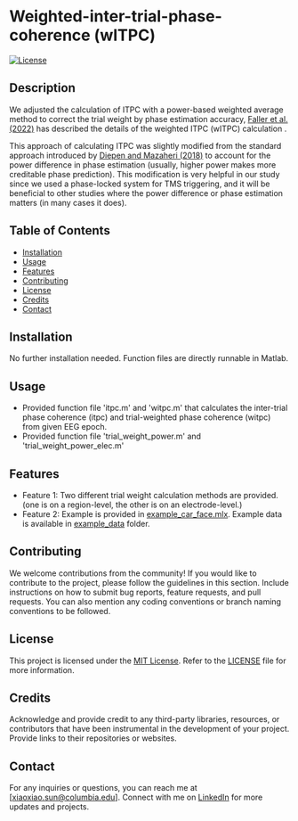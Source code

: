 # Weighted-inter-trial-phase-coherence (wITPC)
[![License](https://img.shields.io/badge/License-MIT-blue.svg)](https://opensource.org/licenses/MIT)

## Description

We adjusted the calculation of ITPC with a power-based weighted average method to correct the trial weight by phase estimation accuracy, [Faller et al. (2022)](https://www.sciencedirect.com/science/article/pii/S1935861X22000365#bib49) has described the details of the weighted ITPC (wITPC) calculation .

This approach of calculating ITPC was slightly modified from the standard approach introduced by [Diepen and Mazaheri (2018)](https://www.nature.com/articles/s41598-018-20423-z) to account for the power difference in phase estimation (usually, higher power makes more creditable phase prediction). This modification is very helpful in our study since we used a phase-locked system for TMS triggering, and it will be beneficial to other studies where the power difference or phase estimation matters (in many cases it does). 

## Table of Contents

- [Installation](#installation)
- [Usage](#usage)
- [Features](#features)
- [Contributing](#contributing)
- [License](#license)
- [Credits](#credits)
- [Contact](#contact)

## Installation

No further installation needed. Function files are directly runnable in Matlab. 

## Usage

- Provided function file 'itpc.m' and 'witpc.m' that calculates the inter-trial phase coherence (itpc) and trial-weighted phase coherence (witpc) from given EEG epoch. 
- Provided function file 'trial_weight_power.m' and 'trial_weight_power_elec.m'

## Features

- Feature 1: Two different trial weight calculation methods are provided. (one is on a region-level, the other is on an electrode-level.)
- Feature 2: Example is provided in [example_car_face.mlx](example_car_face.mlx). Example data is available in [example_data](example_data/) folder.

## Contributing

We welcome contributions from the community! If you would like to contribute to the project, please follow the guidelines in this section. Include instructions on how to submit bug reports, feature requests, and pull requests. You can also mention any coding conventions or branch naming conventions to be followed.

## License

This project is licensed under the [MIT License](https://opensource.org/licenses/MIT). Refer to the [LICENSE](LICENSE) file for more information.

## Credits

Acknowledge and provide credit to any third-party libraries, resources, or contributors that have been instrumental in the development of your project. Provide links to their repositories or websites.

## Contact

For any inquiries or questions, you can reach me at [xiaoxiao.sun@columbia.edu]. Connect with me on [LinkedIn](https://www.linkedin.com/in/xiaoxiao-sun-b66012274/) for more updates and projects.

